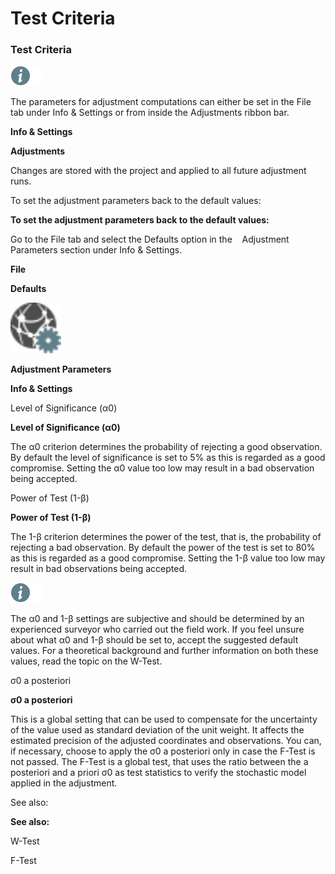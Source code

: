 # Test Criteria

### Test Criteria

![Image](./data/icons/note.gif)

The parameters for adjustment computations can either be set in the File tab under Info & Settings or from inside the Adjustments ribbon bar.

**Info & Settings**

**Adjustments**

Changes are stored with the project and applied to all future adjustment runs.

To set the adjustment parameters back to the default values:

**To set the adjustment parameters back to the default values:**

Go to the File tab and select the Defaults option in the    Adjustment Parameters section under Info & Settings.

**File**

**Defaults**

![Image](graphics/00467453.jpg)

**Adjustment Parameters**

**Info & Settings**

Level of Significance (α0)

**Level of Significance (α0)**

The α0 criterion determines the probability of rejecting a good observation. By default the level of significance is set to 5% as this is regarded as a good compromise. Setting the α0 value too low may result in a bad observation being accepted.

Power of Test (1-β)

**Power of Test (1-β)**

The 1-β criterion determines the power of the test, that is, the probability of rejecting a bad observation. By default the power of the test is set to 80% as this is regarded as a good compromise. Setting the 1-β value too low may result in bad observations being accepted.

![Image](./data/icons/note.gif)

The α0 and 1-β settings are subjective and should be determined by an experienced surveyor who carried out the field work. If you feel unsure about what α0 and 1-β should be set to, accept the suggested default values. For a theoretical background and further information on both these values, read the topic on the W-Test.

σ0 a posteriori

**σ0 a posteriori**

This is a global setting that can be used to compensate for the uncertainty of the value used as standard deviation of the unit weight. It affects the estimated precision of the adjusted coordinates and observations. You can, if necessary, choose to apply the σ0 a posteriori only in case the F-Test is not passed. The F-Test is a global test, that uses the ratio between the a posteriori and a priori σ0 as test statistics to verify the stochastic model applied in the adjustment.

See also:

**See also:**

W-Test

F-Test


